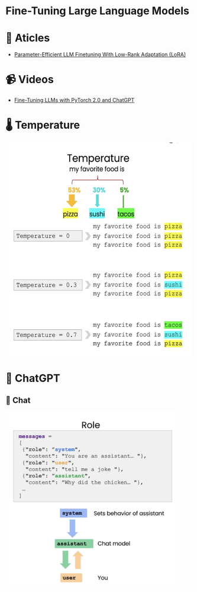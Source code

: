 # Fine-Tuning Large Language Models

# 📰 Aticles

- [Parameter-Efficient LLM Finetuning With Low-Rank Adaptation (LoRA)](https://lightning.ai/pages/community/tutorial/lora-llm/)

# 📹 Videos

- [Fine-Tuning LLMs with PyTorch 2.0 and ChatGPT](https://www.youtube.com/watch?v=J7fOpudls3U)

# 🌡️ Temperature

<img src="https://github.com/ElizaLo/NLP-Natural-Language-Processing/blob/master/Prompt%20Engineering/img/temperature.png" width="558" height="577"/>

# 💠 ChatGPT

## 👥 Chat

<img src="https://github.com/ElizaLo/NLP-Natural-Language-Processing/blob/master/Prompt%20Engineering/img/role.png" width="460" height="475"/>
